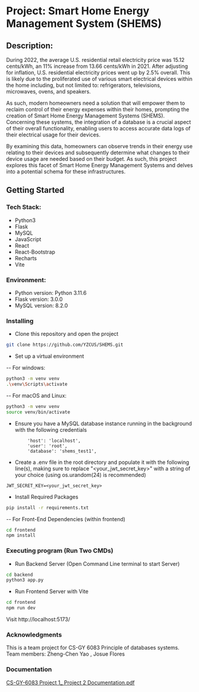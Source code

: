 # Project: Smart Home Energy Management System (SHEMS)

## Description:
During 2022, the average U.S. residential retail electricity price was 15.12 cents/kWh, an 11% increase from 13.66 cents/kWh in 2021. After adjusting for inflation, U.S. residential electricity prices went up by 2.5% overall. This is likely due to the proliferated use of various smart electrical devices within the home including, but not limited to: refrigerators, televisions, microwaves, ovens, and speakers. 

As such, modern homeowners need a solution that will empower them to reclaim control of their energy expenses within their homes, prompting the creation of Smart Home Energy Management Systems (SHEMS). Concerning these systems, the integration of a database is a crucial aspect of their overall functionality, enabling users to access accurate data logs of their electrical usage for their devices. 

By examining this data, homeowners can observe trends in their energy use relating to their devices and subsequently determine what changes to their device usage are needed based on their budget. As such, this project explores this facet of Smart Home Energy Management Systems and delves into a potential schema for these infrastructures.

## Getting Started

### Tech Stack:
- Python3
- Flask
- MySQL
- JavaScript
- React
- React-Bootstrap
- Recharts
- Vite

### Environment:
- Python version: Python 3.11.6
- Flask version: 3.0.0
- MySQL version: 8.2.0



### Installing

- Clone this repository and open the project
```bash
git clone https://github.com/YZCUS/SHEMS.git
```

- Set up a virtual environment
  
-- For windows:
```bash
python3 -m venv venv
.\venv\Scripts\activate
```
-- For macOS and Linux:
```bash
python3 -m venv venv
source venv/bin/activate
```

- Ensure you have a MySQL database instance running in the background with the following credentials
```
        'host': 'localhost',
        'user': 'root',
        'database': 'shems_test1',
```

- Create a .env file in the root directory and populate it with the following line(s), making sure to replace "<your_jwt_secret_key>" with a string of your choice (using os.urandom(24) is recommended)
```
JWT_SECRET_KEY=<your_jwt_secret_key>
```

- Install Required Packages
```bash
pip install -r requirements.txt
```

-- For Front-End Dependencies (within frontend)
```bash
cd frontend
npm install
```

### Executing program (Run Two CMDs)
  
- Run Backend Server (Open Command Line terminal to start Server)
```bash
cd backend
python3 app.py
```
- Run Frontend Server with Vite
```bash
cd frontend
npm run dev
```
Visit http://localhost:5173/

### Acknowledgments
This is a team project for CS-GY 6083 Principle of databases systems.
Team members: Zheng-Chen Yao , Josue Flores

### Documentation

[CS-GY-6083 Project 1_ Project 2 Documentation.pdf](https://github.com/Jflores427/SHEMS/files/14220673/CS-GY-6083.Project.1_.Project.2.Documentation.1.pdf)
